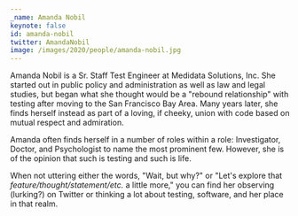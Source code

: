 ```yaml
---
_name: Amanda Nobil
keynote: false
id: amanda-nobil
twitter: AmandaNobil
image: /images/2020/people/amanda-nobil.jpg
---
```

Amanda Nobil is a Sr. Staff Test Engineer at Medidata Solutions, Inc. She started out in public policy and administration as well as law and legal studies, but began what she thought would be a "rebound relationship" with testing after moving to the San Francisco Bay Area. Many years later, she finds herself instead as part of a loving, if cheeky, union with code based on mutual respect and admiration.

Amanda often finds herself in a number of roles within a role: Investigator, Doctor, and Psychologist to name the most prominent few. However, she is of the opinion that such is testing and such is life.

When not uttering either the words, "Wait, but why?" or "Let's explore that *feature/thought/statement/etc.* a little
more," you can find her observing (lurking?) on Twitter or thinking a lot about testing, software, and her place in that
realm.